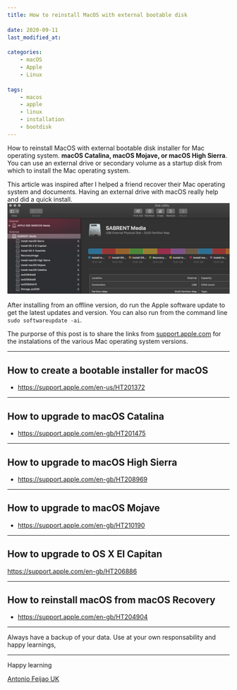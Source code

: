 ```yaml
---
title: How to reinstall MacOS with external bootable disk

date: 2020-09-11
last_modified_at:

categories:
    - macOS
    - Apple
    - Linux

tags:
    - macos
    - apple
    - linux
    - installation
    - bootdisk
---
```


How to reinstall MacOS with external bootable disk installer for Mac operating system. **macOS Catalina, macOS Mojave, or macOS High Sierra**. You can use an external drive or secondary volume as a startup disk from which to install the Mac operating system.

This article was inspired after I helped a friend recover their Mac operating system and documents. Having an external drive with macOS really help and did a quick install. ![external-disk-with-various-macOS-versions](/assets/images/external-disk-with-various-macOS-versions.jpg "external-disk-with-various-macOS-versions")


After installing from an offline version, do run the Apple software update to get the latest updates and version. You can also run from the command line `sudo softwareupdate -ai`.


The purporse of this post is to share the links from [support.apple.com](https://support.apple.com/) for the instalations of the various Mac operating system versions.

---

## How to create a bootable installer for macOS

* <https://support.apple.com/en-us/HT201372>

---

## How to upgrade to macOS Catalina

* <https://support.apple.com/en-gb/HT201475>

---

## How to upgrade to macOS High Sierra

* <https://support.apple.com/en-gb/HT208969>

---

## How to upgrade to macOS Mojave

* https://support.apple.com/en-gb/HT210190

---

## How to upgrade to OS X El Capitan

<https://support.apple.com/en-gb/HT206886>

---

## How to reinstall macOS from macOS Recovery

* <https://support.apple.com/en-gb/HT204904>

---


Always have a backup of your data. Use at your own responsability and happy learnings,


---

Happy learning

[Antonio Feijao UK](https://antonio.cloud)

